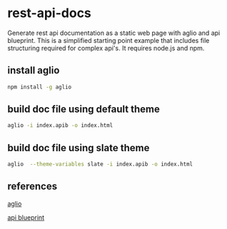 # rest-api-docs
Generate rest api documentation as a static web page with aglio and api blueprint. This is a simplified starting point example that includes file structuring required for complex api's. It requires node.js and npm.

## install aglio
```bash
npm install -g aglio
```

## build doc file using default theme 

```bash
aglio -i index.apib -o index.html
```


## build doc file using slate theme 

```bash
aglio  --theme-variables slate -i index.apib -o index.html
```

## references

[aglio](https://github.com/danielgtaylor/aglio)

[api blueprint](https://github.com/apiaryio/api-blueprint/blob/master/API%20Blueprint%20Specification.md)
